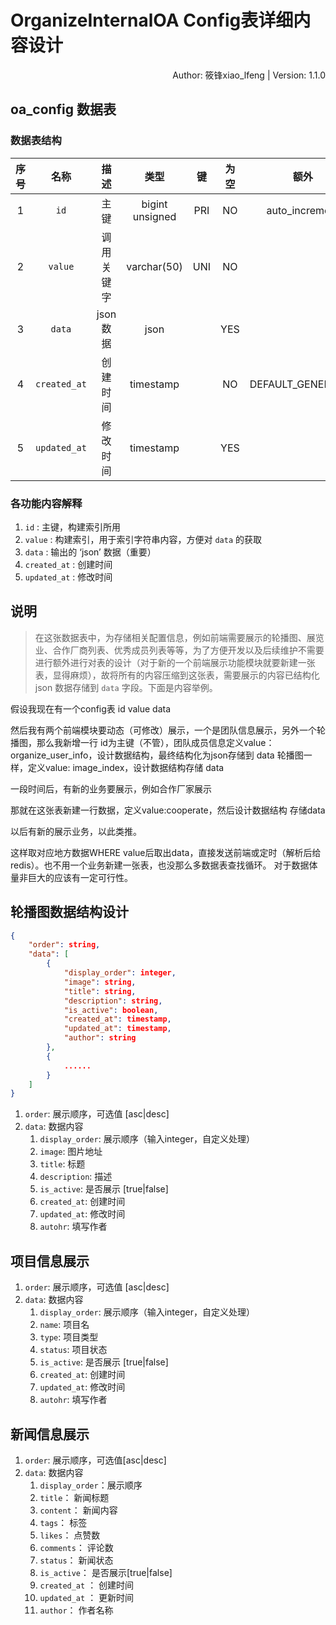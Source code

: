 # OrganizeInternalOA Config表详细内容设计

<div align=right>Author: 筱锋xiao_lfeng | Version: 1.1.0</div>

## oa_config 数据表

### 数据表结构


| 序号 |     名称     |    描述    |      类型       |  键  | 为空 |       额外        |      默认值       |
| :--: | :----------: | :--------: | :-------------: | :--: | :--: | :---------------: | :---------------: |
|  1   |     `id`     |    主键    | bigint unsigned | PRI  |  NO  |  auto_increment   |                   |
|  2   |   `value`    | 调用关键字 |   varchar(50)   | UNI  |  NO  |                   |                   |
|  3   |    `data`    |  json数据  |      json       |      | YES  |                   |                   |
|  4   | `created_at` |  创建时间  |    timestamp    |      |  NO  | DEFAULT_GENERATED | CURRENT_TIMESTAMP |
|  5   | `updated_at` |  修改时间  |    timestamp    |      | YES  |                   |                   |


### 各功能内容解释

1. `id` : 主键，构建索引所用
2. `value` : 构建索引，用于索引字符串内容，方便对 `data` 的获取
3. `data` : 输出的 ‘json’ 数据（重要）
4. `created_at` : 创建时间
5. `updated_at` : 修改时间



## 说明

> 在这张数据表中，为存储相关配置信息，例如前端需要展示的轮播图、展览业、合作厂商列表、优秀成员列表等等，为了方便开发以及后续维护不需要进行额外进行对表的设计（对于新的一个前端展示功能模块就要新建一张表，显得麻烦），故将所有的内容压缩到这张表，需要展示的内容已结构化 json 数据存储到 `data` 字段。下面是内容举例。

假设我现在有一个config表
id    value    data

然后我有两个前端模块要动态（可修改）展示，一个是团队信息展示，另外一个轮播图，那么我新增一行
id为主键（不管），团队成员信息定义value：organize_user_info，设计数据结构，最终结构化为json存储到 data
轮播图一样，定义value: image_index，设计数据结构存储 data

一段时间后，有新的业务要展示，例如合作厂家展示

那就在这张表新建一行数据，定义value:cooperate，然后设计数据结构 存储data

以后有新的展示业务，以此类推。

这样取对应地方数据WHERE value后取出data，直接发送前端或定时（解析后给redis）。也不用一个业务新建一张表，也没那么多数据表查找循环。
对于数据体量非巨大的应该有一定可行性。



## 轮播图数据结构设计

```json
{
    "order": string,
    "data": [
        {
            "display_order": integer,
            "image": string,
            "title": string,
            "description": string,
            "is_active": boolean,
            "created_at": timestamp,
            "updated_at": timestamp,
            "author": string
        },
        {
            ......
        }
    ]
}
```

1. `order`: 展示顺序，可选值 [asc|desc]
2. `data`: 数据内容
   1. `display_order`: 展示顺序（输入integer，自定义处理）
   2. `image`: 图片地址
   3. `title`: 标题
   4. `description`: 描述
   5. `is_active`: 是否展示 [true|false]
   6. `created_at`: 创建时间
   7. `updated_at`: 修改时间
   8. `autohr`: 填写作者

## 项目信息展示
1. `order`: 展示顺序，可选值 [asc|desc]
2. `data`: 数据内容
   1. `display_order`: 展示顺序（输入integer，自定义处理）
   2. `name`: 项目名
   3. `type`: 项目类型
   4. `status`: 项目状态
   5. `is_active`: 是否展示 [true|false]
   6. `created_at`: 创建时间
   7. `updated_at`: 修改时间
   8. `autohr`: 填写作者


## 新闻信息展示
1. `order`: 展示顺序，可选值[asc|desc]
2. `data`: 数据内容
   1. `display_order`：展示顺序
   2. `title`：        新闻标题
   3. `content`：      新闻内容
   4. `tags`：         标签
   5. `likes`：        点赞数
   6. `comments`：     评论数
   7. `status`：       新闻状态
   8. `is_active`：    是否展示[true|false]
   9. `created_at` ：  创建时间
   10. `updated_at` ： 更新时间
   11. `author`：      作者名称
   

